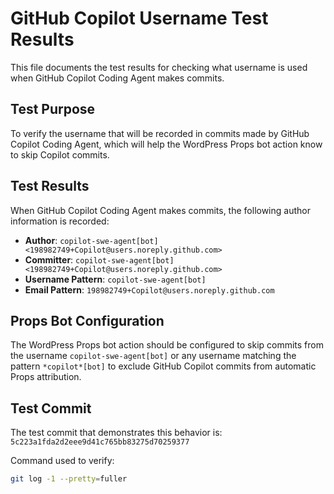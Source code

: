 # GitHub Copilot Username Test Results

This file documents the test results for checking what username is used when GitHub Copilot Coding Agent makes commits.

## Test Purpose

To verify the username that will be recorded in commits made by GitHub Copilot Coding Agent, which will help the WordPress Props bot action know to skip Copilot commits.

## Test Results

When GitHub Copilot Coding Agent makes commits, the following author information is recorded:

- **Author**: `copilot-swe-agent[bot] <198982749+Copilot@users.noreply.github.com>`
- **Committer**: `copilot-swe-agent[bot] <198982749+Copilot@users.noreply.github.com>`
- **Username Pattern**: `copilot-swe-agent[bot]`
- **Email Pattern**: `198982749+Copilot@users.noreply.github.com`

## Props Bot Configuration

The WordPress Props bot action should be configured to skip commits from the username `copilot-swe-agent[bot]` or any username matching the pattern `*copilot*[bot]` to exclude GitHub Copilot commits from automatic Props attribution.

## Test Commit

The test commit that demonstrates this behavior is: `5c223a1fda2d2eee9d41c765bb83275d70259377`

Command used to verify:
```bash
git log -1 --pretty=fuller
```